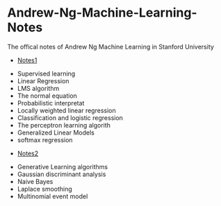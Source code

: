 # Andrew-Ng-Machine-Learning-Notes
The offical notes of Andrew Ng Machine Learning in Stanford University
 * [Notes1](https://github.com/sliao7/Andrew-Ng-Machine-Learning-Notes/blob/master/cs229-notes1.pdf)
 - Supervised learning
 - Linear Regression
 - LMS algorithm
 - The normal equation 
 - Probabilistic interpretat
 - Locally weighted linear regression 
 - Classification and logistic regression
 - The perceptron learning algorith
 - Generalized Linear Models 
 - softmax regression
 * [Notes2](https://github.com/sliao7/Andrew-Ng-Machine-Learning-Notes/blob/master/cs229-notes2.pdf)
 - Generative Learning algorithms
 - Gaussian discriminant analysis
 - Naive Bayes 
 - Laplace smoothing 
 - Multinomial event model
